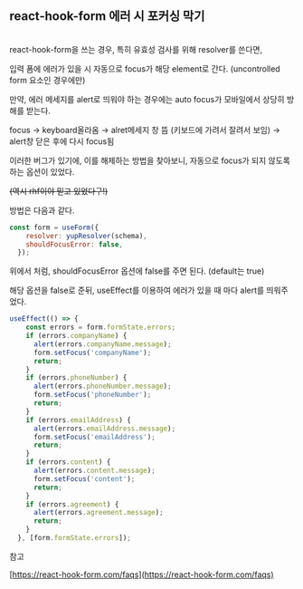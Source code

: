 ## react-hook-form 에러 시 포커싱 막기
<br>
react-hook-form을 쓰는 경우, 특히 유효성 검사를 위해 resolver를 쓴다면,

입력 폼에 에러가 있을 시 자동으로 focus가 해당 element로 간다. (uncontrolled form 요소인 경우에만)

만약, 에러 메세지를 alert로 띄워야 하는 경우에는 auto focus가 모바일에서 상당히 방해를 받는다.

focus → keyboard올라옴 → alret메세지 창 뜸 (키보드에 가려서 잘려서 보임) → alert창 닫은 후에 다시 focus됨

이러한 버그가 있기에, 이를 해제하는 방법을 찾아보니, 자동으로 focus가 되지 않도록 하는 옵션이 있었다.

~~(역시 rhf이야 믿고 있었다구!)~~

방법은 다음과 같다.

```jsx
const form = useForm({
    resolver: yupResolver(schema),
    shouldFocusError: false,
  });
```

위에서 처럼, shouldFocusError 옵션에 false를 주면 된다. (default는 true)

해당 옵션을 false로 준뒤, useEffect를 이용하여 에러가 있을 때 마다 alert를 띄워주었다.

```jsx
useEffect(() => {
    const errors = form.formState.errors;
    if (errors.companyName) {
      alert(errors.companyName.message);
      form.setFocus('companyName');
      return;
    }
    if (errors.phoneNumber) {
      alert(errors.phoneNumber.message);
      form.setFocus('phoneNumber');
      return;
    }
    if (errors.emailAddress) {
      alert(errors.emailAddress.message);
      form.setFocus('emailAddress');
      return;
    }
    if (errors.content) {
      alert(errors.content.message);
      form.setFocus('content');
      return;
    }
    if (errors.agreement) {
      alert(errors.agreement.message);
      return;
    }
  }, [form.formState.errors]);
```

참고

[https://react-hook-form.com/faqs](https://react-hook-form.com/faqs)